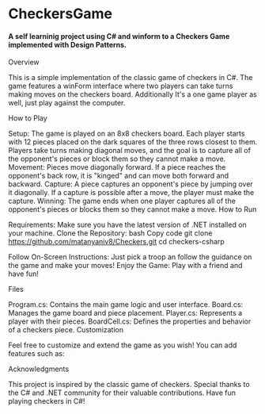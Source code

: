 # CheckersGame
#### A self learninig project using C# and winform to a Checkers Game implemented with Design Patterns.
Overview

This is a simple implementation of the classic game of checkers in C#. The game features a winForm interface where two players can take turns making moves on the checkers board.
Additionally It's a one game player as well, just play against the computer.

How to Play

Setup:
The game is played on an 8x8 checkers board.
Each player starts with 12 pieces placed on the dark squares of the three rows closest to them.
Players take turns making diagonal moves, and the goal is to capture all of the opponent's pieces or block them so they cannot make a move.
Movement:
Pieces move diagonally forward.
If a piece reaches the opponent's back row, it is "kinged" and can move both forward and backward.
Capture:
A piece captures an opponent's piece by jumping over it diagonally.
If a capture is possible after a move, the player must make the capture.
Winning:
The game ends when one player captures all of the opponent's pieces or blocks them so they cannot make a move.
How to Run

Requirements:
Make sure you have the latest version of .NET installed on your machine.
Clone the Repository:
bash
Copy code
git clone https://github.com/matanyaniv8/Checkers.git
cd checkers-csharp

Follow On-Screen Instructions:
Just pick a troop an follow the guidance on the game and make your moves!
Enjoy the Game:
Play with a friend and have fun!

Files

Program.cs: Contains the main game logic and user interface.
Board.cs: Manages the game board and piece placement.
Player.cs: Represents a player with their pieces.
BoardCell.cs: Defines the properties and behavior of a checkers piece.
Customization

Feel free to customize and extend the game as you wish! You can add features such as:

Acknowledgments

This project is inspired by the classic game of checkers.
Special thanks to the C# and .NET community for their valuable contributions.
Have fun playing checkers in C#!
